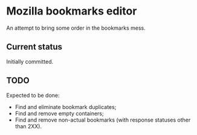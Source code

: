 # Mozilla bookmarks editor

An attempt to bring some order in the bookmarks mess.

## Current status

Initially committed.

## TODO

Expected to be done:

- Find and eliminate bookmark duplicates;
- Find and remove empty containers;
- Find and remove non-actual bookmarks (with response statuses other than 2XX).